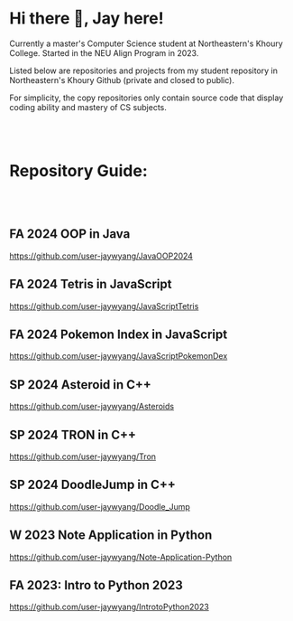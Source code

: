 # Hi there 👋, Jay here!

Currently a master's Computer Science student at Northeastern's Khoury College.
Started in the NEU Align Program in 2023.

Listed below are repositories and projects from my student repository in Northeastern's Khoury Github (private and closed to public). 

For simplicity, the copy repositories only contain source code that display coding ability and mastery of CS subjects.

<br /> 
<br /> 

# Repository Guide: 
<br /> 
<br /> 


## FA 2024 OOP in Java
 https://github.com/user-jaywyang/JavaOOP2024 <br /> 

## FA 2024 Tetris in JavaScript
 https://github.com/user-jaywyang/JavaScriptTetris <br /> 

## FA 2024 Pokemon Index in JavaScript
 https://github.com/user-jaywyang/JavaScriptPokemonDex <br /> 

## SP 2024 Asteroid in C++
 https://github.com/user-jaywyang/Asteroids <br /> 

## SP 2024 TRON in C++
 https://github.com/user-jaywyang/Tron <br /> 

## SP 2024 DoodleJump in C++
 https://github.com/user-jaywyang/Doodle_Jump <br /> 

## W 2023 Note Application in Python
 https://github.com/user-jaywyang/Note-Application-Python <br />

## FA 2023: Intro to Python 2023
 https://github.com/user-jaywyang/IntrotoPython2023


